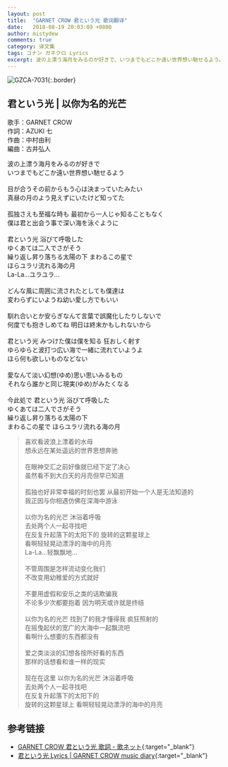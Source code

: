 ```yaml
---
layout: post
title:  "GARNET CROW 君という光 歌词翻译"
date:   2018-08-19 20:03:09 +0800
author: mistydew
comments: true
category: 译文集
tags: コナン ガネクロ Lyrics
excerpt: 波の上漂う海月をみるのが好きで、いつまでもどこか遠い世界想い馳せるよう。
---
```

![GZCA-7031](https://crowsub.github.io/assets/images/discography/single/GZCA-7031.jpg){:.border}

## 君という光 | 以你为名的光芒

歌手：GARNET CROW<br>
作詞：AZUKI 七<br>
作曲：中村由利<br>
編曲：古井弘人

<div class="lyric-original">
<p>
波の上漂う海月をみるのが好きで<br>
いつまでもどこか遠い世界想い馳せるよう<br>
<br>
目が合うその前からもう心は決まっていたみたい<br>
真昼の月のよう見えずにいたけど知ってた<br>
<br>
孤独さえも至福な時も 最初から一人じゃ知ることもなく<br>
僕は君と出会う事で深い海を泳ぐように<br>
<br>
君という光 浴びて呼吸した<br>
ゆくあては二人でさがそう<br>
繰り返し昇り落ちる太陽の下 まわるこの星で<br>
ほらユラリ流れる海の月<br>
La-La...ユラユラ…<br>
<br>
どんな風に周囲に流されたとしても僕達は<br>
変わらずにいようね幼い愛し方でもいい<br>
<br>
馴れ合いとか安らぎなんて言葉で誤魔化したりしないで<br>
何度でも抱きしめてね 明日は終末かもしれないから<br>
<br>
君という光 みつけた僕は僕を知る 狂おしく射す<br>
ゆらゆらと波打つ広い海で一緒に流れていようよ<br>
ほら何も欲しいものなどない<br>
<br>
愛なんて淡い幻想(ゆめ)思い思いみるもの<br>
それなら誰かと同じ現実(ゆめ)がみたくなる<br>
<br>
今此処で 君という光 浴びて呼吸した<br>
ゆくあては二人でさがそう<br>
繰り返し昇り落ちる太陽の下<br>
まわるこの星で ほらユラリ流れる海の月
</p>
</div>

<div class="lyric-translation">
<blockquote>
喜欢看波浪上漂着的水母<br>
想永远在某处遥远的世界思想奔驰<br>
<br>
在眼神交汇之前好像就已经下定了决心<br>
虽然看不到大白天的月亮但早已知道<br>
<br>
孤独也好非常幸福的时刻也罢 从最初开始一个人是无法知道的<br>
我正因与你相遇仿佛在深海中游泳<br>
<br>
以你为名的光芒 沐浴着呼吸<br>
去处两个人一起寻找吧<br>
在反复升起落下的太阳下的 旋转的这颗星球上<br>
看啊轻轻晃动漂浮的海中的月亮<br>
La-La...轻飘飘地…<br>
<br>
不管周围是怎样流动变化我们<br>
不改变用幼稚爱的方式就好<br>
<br>
不要用虚假和安乐之类的话欺骗我<br>
不论多少次都要抱着 因为明天或许就是终结<br>
<br>
以你为名的光芒 找到了的我才懂得我 疯狂照射的<br>
在摇曳起伏的宽广的大海中一起飘流吧<br>
看啊什么想要的东西都没有<br>
<br>
爱之类淡淡的幻想各按所好看的东西<br>
那样的话想看和谁一样的现实<br>
<br>
现在在这里 以你为名的光芒 沐浴着呼吸<br>
去处两个人一起寻找吧<br>
在反复升起落下的太阳下的<br>
旋转的这颗星球上 看啊轻轻晃动漂浮的海中的月亮
</blockquote>
</div>

## 参考链接

* [GARNET CROW 君という光 歌詞 - 歌ネット](https://www.uta-net.com/song/17804){:target="_blank"}
* [君という光 Lyrics \| GARNET CROW music diary](https://crowsub.github.io/lyrics/original/君という光.html){:target="_blank"}
